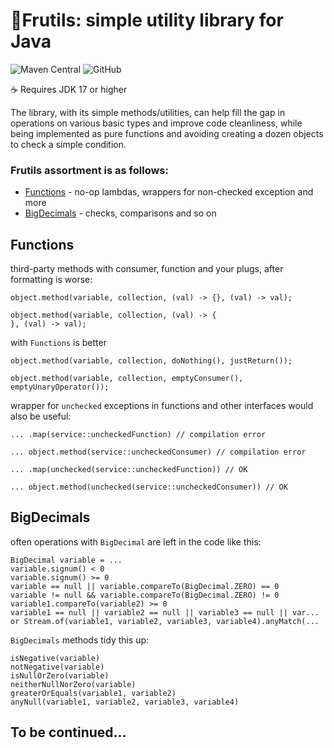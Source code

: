 # :tangerine:Frutils: simple utility library for Java

![Maven Central](https://img.shields.io/maven-central/v/in.frol/frutils)
![GitHub](https://img.shields.io/github/license/frolma/frutils)

&#9749; Requires JDK 17 or higher

The library, with its simple methods/utilities,
can help fill the gap in operations on various basic types
and improve code cleanliness, while being implemented
as pure functions and avoiding creating a dozen objects to check a simple condition.

### Frutils assortment is as follows:

- [Functions](#functions) - no-op lambdas, wrappers for non-checked exception and more
- [BigDecimals](#bigdecimals) - checks, comparisons and so on

## Functions

third-party methods with consumer, function and your plugs,
after formatting is worse:

```
object.method(variable, collection, (val) -> {}, (val) -> val);

object.method(variable, collection, (val) -> {
}, (val) -> val);
```

with `Functions` is better

```
object.method(variable, collection, doNothing(), justReturn());

object.method(variable, collection, emptyConsumer(), emptyUnaryOperator());
```

wrapper for `unchecked` exceptions in functions and other interfaces would also be useful:

```
... .map(service::uncheckedFunction) // сompilation error

... object.method(service::uncheckedConsumer) // сompilation error

... .map(unchecked(service::uncheckedFunction)) // OK

... object.method(unchecked(service::uncheckedConsumer)) // OK
```

## BigDecimals

often operations with `BigDecimal` are left in the code like this:

```
BigDecimal variable = ...
variable.signum() < 0
variable.signum() >= 0
variable == null || variable.compareTo(BigDecimal.ZERO) == 0
variable != null && variable.compareTo(BigDecimal.ZERO) != 0
variable1.compareTo(variable2) >= 0
variable1 == null || variable2 == null || variable3 == null || var...
or Stream.of(variable1, variable2, variable3, variable4).anyMatch(...

```

`BigDecimals` methods tidy this up:

```
isNegative(variable)
notNegative(variable)
isNullOrZero(variable)
neitherNullNorZero(variable)
greaterOrEquals(variable1, variable2)
anyNull(variable1, variable2, variable3, variable4)
```

## To be continued...
